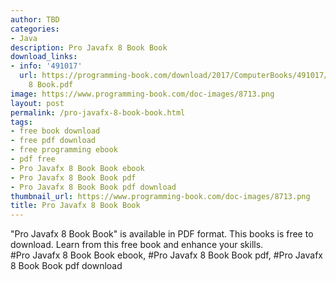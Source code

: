 ```yaml
---
author: TBD
categories:
- Java
description: Pro Javafx 8 Book Book
download_links:
- info: '491017'
  url: https://programming-book.com/download/2017/ComputerBooks/491017/Pro Javafx
    8 Book.pdf
image: https://www.programming-book.com/doc-images/8713.png
layout: post
permalink: /pro-javafx-8-book-book.html
tags:
- free book download
- free pdf download
- free programming ebook
- pdf free
- Pro Javafx 8 Book Book ebook
- Pro Javafx 8 Book Book pdf
- Pro Javafx 8 Book Book pdf download
thumbnail_url: https://www.programming-book.com/doc-images/8713.png
title: Pro Javafx 8 Book Book
---
```


 
<div class="item-desc text-justify">
  "Pro Javafx 8 Book Book" is available in PDF format. This books is free to download. Learn from this free book and enhance your skills.
  <br>
  #Pro Javafx 8 Book Book ebook, #Pro Javafx 8 Book Book pdf, #Pro Javafx 8 Book Book pdf download
</div>